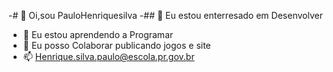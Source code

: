 -# 👋 Oi,sou PauloHenriquesilva
-## 👀 Eu estou enterresado em Desenvolver 
- 🌱 Eu estou aprendendo a Programar 
- 💞️ Eu posso Colaborar publicando jogos e site
- 📫 Henrique.silva.paulo@escola.pr.gov.br

<!---
PauloHenriquesilva/PauloHenriquesilva is a ✨ special ✨ repository because its `README.md` (this file) appears on your GitHub profile.
You can click the Preview link to take a look at your changes.
--->
